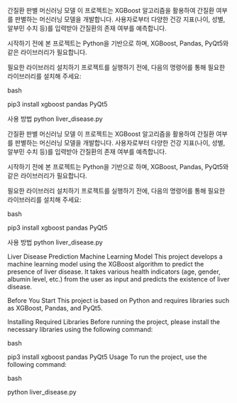 간질환 판별 머신러닝 모델
이 프로젝트는 XGBoost 알고리즘을 활용하여 간질환 여부를 판별하는 머신러닝 모델을 개발합니다. 사용자로부터 다양한 건강 지표(나이, 성별, 알부민 수치 등)를 입력받아 간질환의 존재 여부를 예측합니다.

시작하기 전에
본 프로젝트는 Python을 기반으로 하며, XGBoost, Pandas, PyQt5와 같은 라이브러리가 필요합니다.

필요한 라이브러리 설치하기
프로젝트를 실행하기 전에, 다음의 명령어를 통해 필요한 라이브러리를 설치해 주세요:

bash


pip3 install xgboost pandas PyQt5

사용 방법
python liver_disease.py


간질환 판별 머신러닝 모델
이 프로젝트는 XGBoost 알고리즘을 활용하여 간질환 여부를 판별하는 머신러닝 모델을 개발합니다. 사용자로부터 다양한 건강 지표(나이, 성별, 알부민 수치 등)를 입력받아 간질환의 존재 여부를 예측합니다.

시작하기 전에
본 프로젝트는 Python을 기반으로 하며, XGBoost, Pandas, PyQt5와 같은 라이브러리가 필요합니다.

필요한 라이브러리 설치하기
프로젝트를 실행하기 전에, 다음의 명령어를 통해 필요한 라이브러리를 설치해 주세요:

bash

pip3 install xgboost pandas PyQt5

사용 방법
python liver_disease.py


Liver Disease Prediction Machine Learning Model
This project develops a machine learning model using the XGBoost algorithm to predict the presence of liver disease. It takes various health indicators (age, gender, albumin level, etc.) from the user as input and predicts the existence of liver disease.

Before You Start
This project is based on Python and requires libraries such as XGBoost, Pandas, and PyQt5.

Installing Required Libraries
Before running the project, please install the necessary libraries using the following command:

bash


pip3 install xgboost pandas PyQt5
Usage
To run the project, use the following command:

bash


python liver_disease.py
